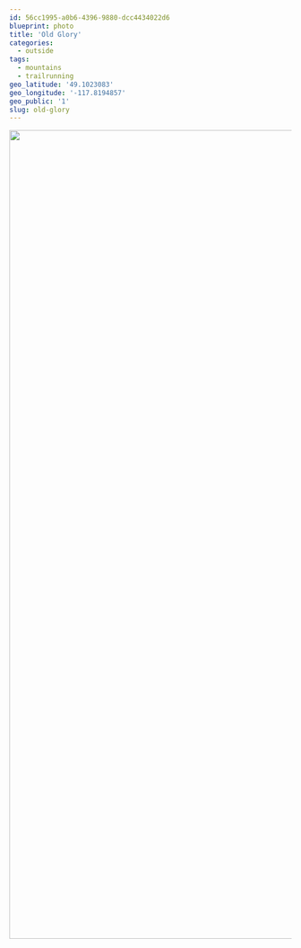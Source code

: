 ```yaml
---
id: 56cc1995-a0b6-4396-9880-dcc4434022d6
blueprint: photo
title: 'Old Glory'
categories:
  - outside
tags:
  - mountains
  - trailrunning
geo_latitude: '49.1023083'
geo_longitude: '-117.8194857'
geo_public: '1'
slug: old-glory
---
```

<p><img src="/assets/images/2019/10/image_b954f434-879b-4c3a-8d9e-f64523cc934e.42c7b948-169a-489d-8452-a7e5e9d757fe.jpg" class="size-full" width="1440" height="1440"></p>
